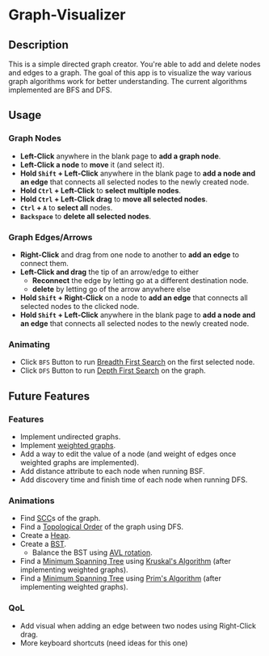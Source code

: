 # Graph-Visualizer

## Description
This is a simple directed graph creator. You're able to add and delete nodes and edges to a graph. The goal of this app is to visualize the way various graph algorithms work for better understanding. The current algorithms implemented are BFS and DFS.


## Usage

### Graph Nodes
- **Left-Click** anywhere in the blank page to **add a graph node**.
- **Left-Click a node** to **move** it (and select it).
- **Hold `Shift` + Left-Click** anywhere in the blank page to **add a node and an edge** that connects all selected nodes to the newly created node.
- **Hold `Ctrl` + Left-Click** to **select multiple nodes**.
- **Hold `Ctrl` + Left-Click drag** to **move all selected nodes**.
- **`Ctrl` + `A`** to **select all** nodes.
- **`Backspace`** to **delete all selected nodes**.

### Graph Edges/Arrows
- **Right-Click** and drag from one node to another to **add an edge** to connect them.
- **Left-Click and drag** the tip of an arrow/edge to either
  - **Reconnect** the edge by letting go at a different destination node.
  - **delete** by letting go of the arrow anywhere else
- **Hold `Shift` + Right-Click** on a node to **add an edge** that connects all selected nodes to the clicked node.
- **Hold `Shift` + Left-Click** anywhere in the blank page to **add a node and an edge** that connects all selected nodes to the newly created node.

### Animating
- Click `BFS` Button to run [Breadth First Search](https://en.wikipedia.org/wiki/Breadth-first_search) on the first selected node.
- Click `DFS` Button to run [Depth First Search](https://en.wikipedia.org/wiki/Depth-first_search) on the graph.


## Future Features

### Features
- Implement undirected graphs.
- Implement [weighted graphs](https://en.wikipedia.org/wiki/Graph_(discrete_mathematics)#Weighted_graph).
- Add a way to edit the value of a node (and weight of edges once weighted graphs are implemented).
- Add distance attribute to each node when running BSF.
- Add discovery time and finish time of each node when running DFS.

### Animations
- Find [SCC](https://en.wikipedia.org/wiki/Strongly_connected_component)s of the graph.
- Find a [Topological Order](https://en.wikipedia.org/wiki/Topological_sorting) of the graph using DFS.
- Create a [Heap](https://en.wikipedia.org/wiki/Heap_(data_structure)).
- Create a [BST](https://en.wikipedia.org/wiki/Binary_search_tree).
  - Balance the BST using [AVL rotation](https://en.wikipedia.org/wiki/AVL_tree#Rebalancing).
- Find a [Minimum Spanning Tree](https://en.wikipedia.org/wiki/Minimum_spanning_tree) using [Kruskal's Algorithm](https://en.wikipedia.org/wiki/Kruskal%27s_algorithm) (after implementing weighted graphs).
- Find a [Minimum Spanning Tree](https://en.wikipedia.org/wiki/Minimum_spanning_tree) using [Prim's Algorithm](https://en.wikipedia.org/wiki/Prim's_algorithm) (after implementing weighted graphs).

### QoL
- Add visual when adding an edge between two nodes using Right-Click drag.
- More keyboard shortcuts (need ideas for this one)
